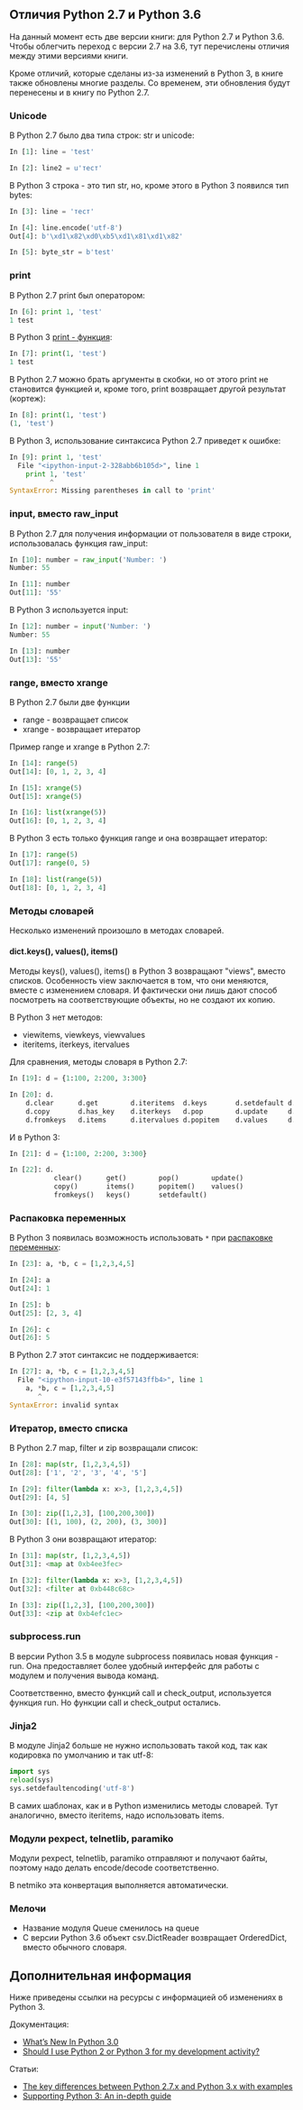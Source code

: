 ## Отличия Python 2.7 и Python 3.6

На данный момент есть две версии книги: для Python 2.7 и Python 3.6.
Чтобы облегчить переход с версии 2.7 на 3.6, тут перечислены отличия между этими версиями книги.

Кроме отличий, которые сделаны из-за изменений в Python 3, в книге также обновлены многие разделы.
Со временем, эти обновления будут перенесены и в книгу по Python 2.7.

### Unicode

В Python 2.7 было два типа строк: str и unicode:
```python
In [1]: line = 'test'

In [2]: line2 = u'тест'
```

В Python 3 строка - это тип str, но, кроме этого в Python 3 появился тип bytes:
```python
In [3]: line = 'тест'

In [4]: line.encode('utf-8')
Out[4]: b'\xd1\x82\xd0\xb5\xd1\x81\xd1\x82'

In [5]: byte_str = b'test'
```


### print

В Python 2.7 print был оператором:
```python
In [6]: print 1, 'test'
1 test
```

В Python 3 [print - функция](../07_functions/useful_functions/print.md):
```python
In [7]: print(1, 'test')
1 test
```

В Python 2.7 можно брать аргументы в скобки, но от этого print не становится функцией и, кроме того, print возвращает другой результат (кортеж):
```python
In [8]: print(1, 'test')
(1, 'test')
```

В Python 3, использование синтаксиса Python 2.7 приведет к ошибке:
```python
In [9]: print 1, 'test'
  File "<ipython-input-2-328abb6b105d>", line 1
    print 1, 'test'
          ^
SyntaxError: Missing parentheses in call to 'print'
```

### input, вместо raw_input

В Python 2.7 для получения информации от пользователя в виде строки, использовалась функция raw_input:
```python
In [10]: number = raw_input('Number: ')
Number: 55

In [11]: number
Out[11]: '55'
```

В Python 3 используется input:
```python
In [12]: number = input('Number: ')
Number: 55

In [13]: number
Out[13]: '55'
```

### range, вместо xrange

В Python 2.7 были две функции
* range - возвращает список
* xrange - возвращает итератор

Пример range и xrange в Python 2.7:
```python
In [14]: range(5)
Out[14]: [0, 1, 2, 3, 4]

In [15]: xrange(5)
Out[15]: xrange(5)

In [16]: list(xrange(5))
Out[16]: [0, 1, 2, 3, 4]
```

В Python 3 есть только функция range и она возвращает итератор:
```python
In [17]: range(5)
Out[17]: range(0, 5)

In [18]: list(range(5))
Out[18]: [0, 1, 2, 3, 4]
```


### Методы словарей

Несколько изменений произошло в методах словарей.

#### dict.keys(), values(), items()

Методы keys(), values(), items() в Python 3 возвращают "views", вместо списков.
Особенность view заключается в том, что они меняются, вместе с изменением словаря.
И фактически они лишь дают способ посмотреть на соответствующие объекты, но не создают их копию.

В Python 3 нет методов:
* viewitems, viewkeys, viewvalues
* iteritems, iterkeys, itervalues

Для сравнения, методы словаря в Python 2.7:
```python
In [19]: d = {1:100, 2:200, 3:300}

In [20]: d.
    d.clear      d.get        d.iteritems  d.keys       d.setdefault d.viewitems
    d.copy       d.has_key    d.iterkeys   d.pop        d.update     d.viewkeys
    d.fromkeys   d.items      d.itervalues d.popitem    d.values     d.viewvalues
```

И в Python 3:
```python
In [21]: d = {1:100, 2:200, 3:300}

In [22]: d.
           clear()      get()        pop()        update()
           copy()       items()      popitem()    values()
           fromkeys()   keys()       setdefault()
```

### Распаковка переменных

В Python 3 появилась возможность использовать ```*``` при [распаковке переменных](./variable_unpacking.md):
```python
In [23]: a, *b, c = [1,2,3,4,5]

In [24]: a
Out[24]: 1

In [25]: b
Out[25]: [2, 3, 4]

In [26]: c
Out[26]: 5
```

В Python 2.7 этот синтаксис не поддерживается:
```python
In [27]: a, *b, c = [1,2,3,4,5]
  File "<ipython-input-10-e3f57143ffb4>", line 1
    a, *b, c = [1,2,3,4,5]
       ^
SyntaxError: invalid syntax
```

### Итератор, вместо списка

В Python 2.7 map, filter и zip возвращали список:
```python
In [28]: map(str, [1,2,3,4,5])
Out[28]: ['1', '2', '3', '4', '5']

In [29]: filter(lambda x: x>3, [1,2,3,4,5])
Out[29]: [4, 5]

In [30]: zip([1,2,3], [100,200,300])
Out[30]: [(1, 100), (2, 200), (3, 300)]
```

В Python 3 они возвращают итератор:
```python
In [31]: map(str, [1,2,3,4,5])
Out[31]: <map at 0xb4ee3fec>

In [32]: filter(lambda x: x>3, [1,2,3,4,5])
Out[32]: <filter at 0xb448c68c>

In [33]: zip([1,2,3], [100,200,300])
Out[33]: <zip at 0xb4efc1ec>
```


### subprocess.run

В версии Python 3.5 в модуле subprocess появилась новая функция - run.
Она предоставляет более удобный интерфейс для работы с модулем и получения вывода команд.

Соответственно, вместо функций call и check_output, используется функция run. 
Но функции call и check_output остались.

### Jinja2

В модуле Jinja2 больше не нужно использовать такой код, так как кодировка по умолчанию и так utf-8:
```python
import sys     
reload(sys)       
sys.setdefaultencoding('utf-8')
```

В самих шаблонах, как и в Python изменились методы словарей.
Тут аналогично, вместо iteritems, надо использовать items.

### Модули pexpect, telnetlib, paramiko

Модули pexpect, telnetlib, paramiko отправляют и получают байты, поэтому надо делать encode/decode соответственно.

В netmiko эта конвертация выполняется автоматически.

### Мелочи

* Название модуля Queue сменилось на queue
* С версии Python 3.6 объект csv.DictReader возвращает OrderedDict, вместо обычного словаря.

## Дополнительная информация

Ниже приведены ссылки на ресурсы с информацией об изменениях в Python 3.

Документация:

* [What’s New In Python 3.0](https://docs.python.org/3.0/whatsnew/3.0.html)
* [Should I use Python 2 or Python 3 for my development activity?](https://wiki.python.org/moin/Python2orPython3)


Статьи:

* [The key differences between Python 2.7.x and Python 3.x with examples](http://sebastianraschka.com/Articles/2014_python_2_3_key_diff.html)
* [Supporting Python 3: An in-depth guide](http://python3porting.com/)

